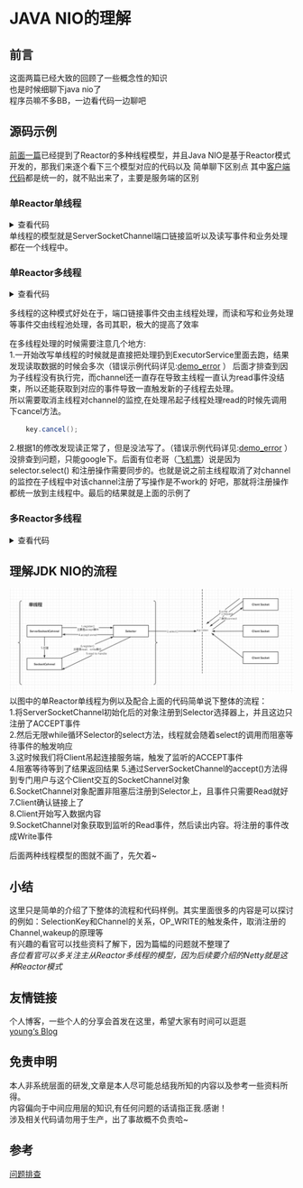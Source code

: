# JAVA NIO的理解

## 前言

这面两篇已经大致的回顾了一些概念性的知识  
也是时候细聊下java nio了  
程序员嘛不多BB，一边看代码一边聊吧

## 源码示例

[前面一篇](2.回顾JavaIO类型.md)已经提到了Reactor的多种线程模型，并且Java NIO是基于Reactor模式开发的，那我们来逐个看下三个模型对应的代码以及 简单聊下区别点
其中[客户端代码](src/main/java/com/sourcecode/learning/young/jdknio/NioClient.java)都是统一的，就不贴出来了，主要是服务端的区别

### 单Reactor单线程

<details>
    <summary>查看代码</summary>

    public class NioServer {
        private Selector selector;
        private ByteBuffer readBuffer = ByteBuffer.allocate(1024);//调整缓存的大小可以看到打印输出的变化
        private ByteBuffer sendBuffer = ByteBuffer.allocate(1024);//调整缓存的大小可以看到打印输出的变化
    
        String str;
    
        public void start() throws IOException {
            // 打开服务器套接字通道
            ServerSocketChannel ssc = ServerSocketChannel.open();
            // 服务器配置为非阻塞
            ssc.configureBlocking(false);
    
            // 进行服务的绑定
            ssc.bind(new InetSocketAddress("localhost", 8001));
    
            // 通过open()方法找到Selector
            selector = Selector.open();
            // 注册到selector，等待连接
            ssc.register(selector, SelectionKey.OP_ACCEPT);
    
            while (!Thread.currentThread().isInterrupted()) {
                selector.select();
                Set<SelectionKey> keys = selector.selectedKeys();
                Iterator<SelectionKey> keyIterator = keys.iterator();
                while (keyIterator.hasNext()) {
                    SelectionKey key = keyIterator.next();
                    if (!key.isValid()) {
                        continue;
                    }
                    if (key.isAcceptable()) {
                        accept(key);
                    } else if (key.isReadable()) {
                        read(key);
                    } else if (key.isWritable()) {
                        write(key);
                    }
                    keyIterator.remove(); //该事件已经处理，可以丢弃
                }
            }
        }
    
        private void write(SelectionKey key) throws IOException, ClosedChannelException {
            SocketChannel channel = (SocketChannel) key.channel();
            System.out.println("write back to client message:" + str);
            sendBuffer.clear();
            sendBuffer.put(str.getBytes());
            sendBuffer.flip();
            channel.write(sendBuffer);
            channel.register(selector, SelectionKey.OP_READ);
        }
    
        private void read(SelectionKey key) throws IOException {
            SocketChannel socketChannel = (SocketChannel) key.channel();
            this.readBuffer.clear();
            int numRead;
            try {
                numRead = socketChannel.read(this.readBuffer);
            } catch (IOException e) {
                key.cancel();
                socketChannel.close();
                return;
            }
    
            str = new String(readBuffer.array(), 0, numRead);
            System.out.println("accept " + socketChannel.getRemoteAddress().toString() + " client message:" + str);
            socketChannel.register(selector, SelectionKey.OP_WRITE);
        }
    
        private void accept(SelectionKey key) throws IOException {
            ServerSocketChannel ssc = (ServerSocketChannel) key.channel();
            SocketChannel clientChannel = ssc.accept();
            clientChannel.configureBlocking(false);
            clientChannel.register(selector, SelectionKey.OP_READ);
            System.out.println("a new client connected " + clientChannel.getRemoteAddress());
        }
    
        public static void main(String[] args) throws IOException {
            new NioServer().start();
        }
    }

</details>
单线程的模型就是ServerSocketChannel端口链接监听以及读写事件和业务处理都在一个线程中。

### 单Reactor多线程

<details>
    <summary>查看代码</summary>
    
    public class NioMultiThreadServer {

        private static Selector selector = null;
        private static Queue<Task> taskQueen = new ConcurrentLinkedQueue<>();
    
        public static void addQueen(Task key) {
            taskQueen.add(key);
            selector.wakeup();
        }
    
        public void start() throws IOException {
            ServerSocketChannel ssc = ServerSocketChannel.open();
            ssc.configureBlocking(false);
            ssc.bind(new InetSocketAddress("localhost", 9041));
            selector = Selector.open();
            ssc.register(selector, SelectionKey.OP_ACCEPT);
    
            while (!Thread.currentThread().isInterrupted()) {
                int num = selector.select();
                if (num > 0) {
                    Set<SelectionKey> keys = selector.selectedKeys();
                    Iterator<SelectionKey> keyIterator = keys.iterator();
                    while (keyIterator.hasNext()) {
                        SelectionKey key = keyIterator.next();
                        keyIterator.remove();
                        if (!key.isValid()) {
                            continue;
                        }
                        if (key.isAcceptable()) {
                            accept(key);
                        } else if (key.isReadable()) {
                            key.cancel();
                            Processor.read(key);
                        } else if (key.isWritable()) {
                            key.cancel();
                            Processor.write(key);
                        }
                    }
                } else {
                    Task task;
                    while ((task = taskQueen.poll()) != null) {
                        SelectionKey key = task.getKey();
                        //注册写事件
                        SocketChannel channel = (SocketChannel) key.channel();
                        Object attachment = key.attachment();
                        channel.register(selector, task.operator, attachment);
                    }
                }
            }
        }
    
        private void accept(SelectionKey key) throws IOException {
            ServerSocketChannel ssc = (ServerSocketChannel) key.channel();
            SocketChannel clientChannel = ssc.accept();
            clientChannel.configureBlocking(false);
            clientChannel.register(selector, SelectionKey.OP_READ);
            System.out.println("a new client connected " + clientChannel.getRemoteAddress());
        }
    
        public static class Task {
            private SelectionKey key;
            private int operator;
    
            public Task(SelectionKey key, int operator) {
                this.key = key;
                this.operator = operator;
            }
    
            public int getOperator() {
                return operator;
            }
    
            public SelectionKey getKey() {
                return key;
            }
        }
    
        public static class Processor {
            //构造线程池
            private static ExecutorService executorService = Executors.newFixedThreadPool(10);
    
            public static void write(final SelectionKey key) {
                //拿到线程并执行
                executorService.submit(() -> {
                    try {
                        // 写操作
                        SocketChannel writeChannel = (SocketChannel) key.channel();
                        //拿到客户端传递的数据
                        String message = (String) key.attachment();
                        System.out.println("write back to client message:" + message);
                        ByteBuffer buffer = ByteBuffer.allocate(1024);
                        buffer.put(message.getBytes());
                        buffer.flip();
                        writeChannel.write(buffer);
                        NioMultiThreadServer.addQueen(new Task(key, SelectionKey.OP_READ));
                    } catch (IOException e) {
                        e.printStackTrace();
                    }
                });
            }
    
            public static void read(final SelectionKey key) {
                //获得线程并执行
                executorService.submit(() -> {
                    ByteBuffer readBuffer = ByteBuffer.allocate(1024);
                    SocketChannel readChannel = null;
                    try {
                        readChannel = (SocketChannel) key.channel();
                        readBuffer.clear();
                        int numRead;
                        numRead = readChannel.read(readBuffer);
                        String message = new String(readBuffer.array(), 0, numRead);
                        System.out.println("accept " + readChannel.getRemoteAddress().toString() + " client message:" + message);
                        //将数据添加到key中
                        key.attach(message);
                        //将注册写操作添加到队列中
                        NioMultiThreadServer.addQueen(new Task(key, SelectionKey.OP_WRITE));
                    } /*catch (NotYetConnectedException nce) {
    
                    }*/ catch (IOException e) {
                        // 简单弄，就不分步去固定捕获read的异常了。
                        try {
                            System.out.println(readChannel.getRemoteAddress().toString() + " is disconnected");
                            readChannel.close();
                        } catch (IOException ioe) {
                            ioe.printStackTrace();
                        }
                    }
                });
            }
    
        }
    
        public static void main(String[] args) throws IOException {
            new NioMultiThreadServer().start();
        }
    }

</details>  

多线程的这种模式好处在于，端口链接事件交由主线程处理，而读和写和业务处理等事件交由线程池处理，各司其职，极大的提高了效率  

在多线程处理的时候需要注意几个地方:  
1.一开始改写单线程的时候就是直接把处理扔到ExecutorService里面去跑，结果发现读取数据的时候会多次（错误示例代码详见:[demo_error](src/main/java/com/sourcecode/learning/young/jdknio/multithread/NioMultiThreadServer_Error_1.java)
） 后面才排查到因为子线程没有执行完，而channel还一直存在导致主线程一直认为read事件没结束，所以还能获取到对应的事件导致一直触发新的子线程去处理。  
所以需要取消主线程对channel的监控,在处理吊起子线程处理read的时候先调用下cancel方法。

```java
    key.cancel();
```

2.根据1的修改发现读正常了，但是没法写了。（错误示例代码详见:[demo_error](src/main/java/com/sourcecode/learning/young/jdknio/multithread/NioMultiThreadServer_Error_2.java)
） 没排查到问题，只能google下。后面有位老哥（[飞机票](#问题排查 "引用")）说是因为selector.select()
和注册操作需要同步的。也就是说之前主线程取消了对channel的监控在子线程中对该channel注册了写操作是不work的 好吧，那就将注册操作都统一放到主线程中。最后的结果就是上面的示例了

### 多Reactor多线程

<details>
    <summary>查看代码</summary>

    public class NioMultiReactorServer {

        public static void main(String[] args) throws IOException {
            new MainReactor().start();
        }
    
        static class MainReactor {
            private static int subSize = 5;
            private static ExecutorService subPool = Executors.newFixedThreadPool(subSize);
            private static SubReactor[] subReactors = new SubReactor[subSize];
            private static Selector selector = null;
    
            public MainReactor() throws IOException {
                ServerSocketChannel ssc = ServerSocketChannel.open();
                ssc.configureBlocking(false);
                ssc.bind(new InetSocketAddress("localhost", 9041));
                selector = Selector.open();
                ssc.register(selector, SelectionKey.OP_ACCEPT);
            }
    
            public void start() throws IOException {
                for (int i = 0; i < subSize; i++) {
                    SubReactor subReactor = new SubReactor();
                    subReactors[i] = subReactor;
                    subPool.execute(subReactor);
                }
                while (!Thread.currentThread().isInterrupted()) {
                    try {
                        selector.select();
                        Set<SelectionKey> keys = selector.selectedKeys();
                        Iterator<SelectionKey> keyIterator = keys.iterator();
                        while (keyIterator.hasNext()) {
                            SelectionKey selectionKey = keyIterator.next();
                            if (selectionKey.isAcceptable()) {
                                accept(selectionKey);
                            }
                        }
                    } catch (Exception e) {
                        e.printStackTrace();
                    }
                }
            }
    
            private void accept(SelectionKey key) throws IOException {
                ServerSocketChannel ssc = (ServerSocketChannel) key.channel();
                SocketChannel clientChannel = ssc.accept();
                subReactors[new Random().nextInt(subSize)].accpetChannel(clientChannel);
            }
        }
    
        static class SubReactor implements Runnable {
    
            private static int workSize = 10;
    
            private Selector selector;
            private ExecutorService workPool = Executors.newFixedThreadPool(workSize);
            /**
             * 基于链接节点的、无界的、线程安全 不允许为null
             */
            private Queue<Object> dataQueue = new ConcurrentLinkedQueue();
    
            public SubReactor() throws IOException {
                selector = Selector.open();
            }
    
            @Override
            public void run() {
                while (!Thread.currentThread().isInterrupted()) {
                    int num;
                    try {
                        num = selector.select();
                    } catch (IOException e) {
                        System.err.println("select error ,thread run over");
                        return;
                    }
                    if (num > 0) {
                        Set<SelectionKey> keys = selector.selectedKeys();
                        Iterator<SelectionKey> keyIterator = keys.iterator();
                        while (keyIterator.hasNext()) {
                            SelectionKey key = keyIterator.next();
                            keyIterator.remove();
                            if (!key.isValid()) {
                                continue;
                            }
                            if (key.isReadable()) {
                                key.cancel();
                                workPool.execute(() -> {
                                    SocketChannel readChannel = null;
                                    ByteBuffer readBuffer = ByteBuffer.allocate(1024);
                                    try {
                                        readChannel = (SocketChannel) key.channel();
                                        int numRead;
                                        numRead = readChannel.read(readBuffer);
                                        String message = new String(readBuffer.array(), 0, numRead);
                                        System.out.println("accept " + readChannel.getRemoteAddress().toString() + " client message:" + message);
                                        //将数据添加到key中
                                        key.attach(message);
                                        //将注册写操作添加到队列中
                                        dataQueue.add(new Task(key, SelectionKey.OP_WRITE));
                                        selector.wakeup();
                                    } catch (IOException e) {
                                        // 简单弄，就不分步去固定捕获read的异常了。
                                        try {
                                            System.out.println(readChannel.getRemoteAddress().toString() + " is disconnected");
                                            readChannel.close();
                                        } catch (IOException ioe) {
                                            ioe.printStackTrace();
                                        }
                                    }
                                });
                            } else if (key.isWritable()) {
                                key.cancel();
                                workPool.execute(() -> {
                                    try {
                                        SocketChannel writeChannel = (SocketChannel) key.channel();
                                        String message = (String) key.attachment();
                                        System.out.println("write back to client message:" + message);
                                        ByteBuffer buffer = ByteBuffer.allocate(1024);
                                        buffer.put(message.getBytes());
                                        buffer.flip();
                                        writeChannel.write(buffer);
                                        dataQueue.add(new Task(key, SelectionKey.OP_READ));
                                        selector.wakeup();
                                    } catch (IOException e) {
                                        e.printStackTrace();
                                    }
                                });
                            }
                        }
                    } else {
                        Object obj;
                        while ((obj = dataQueue.poll()) != null) {
                            if (obj instanceof SocketChannel) {
                                registerChannel((SocketChannel) obj);
                            } else if (obj instanceof Task) {
                                processEvent((Task) obj);
                            } else {
                                throw new RuntimeException("not match queue data");
                            }
                        }
                    }
                }
            }
    
            private void registerChannel(SocketChannel socketChannel) {
                try {
                    socketChannel.configureBlocking(false);
                    socketChannel.register(selector, SelectionKey.OP_READ);
                    System.out.println("a new client connected " + socketChannel.getRemoteAddress());
                } catch (IOException e) {
                    e.printStackTrace();
                }
            }
    
            private void processEvent(Task task) {
                SelectionKey key = task.getKey();
                //注册写事件
                SocketChannel channel = (SocketChannel) key.channel();
                Object attachment = key.attachment();
                try {
                    channel.register(selector, task.getOperator(), attachment);
                } catch (ClosedChannelException e) {
                    try {
                        System.err.println(channel.getRemoteAddress() + " register to selector fail");
                        key.channel();
                        channel.close();
                    } catch (IOException ioException) {
                        ioException.printStackTrace();
                    }
                }
            }
    
    
            public void accpetChannel(SocketChannel socketChannel) throws IOException {
                if (Objects.isNull(socketChannel)) {
                    throw new IllegalArgumentException("socket channel can not be null");
                }
                dataQueue.add(socketChannel);
                System.out.println("add accpet channel to queue");
                selector.wakeup();
            }
    
        }
    }

</details>

## 理解JDK NIO的流程

![img.png](images/3/img.png)
以图中的单Reactor单线程为例以及配合上面的代码简单说下整体的流程：  
1.将ServerSocketChannel初始化后的对象注册到Selector选择器上，并且这边只注册了ACCEPT事件  
2.然后无限while循环Selector的select方法，线程就会随着select的调用而阻塞等待事件的触发响应  
3.这时候我们将Client吊起连接服务端，触发了监听的ACCEPT事件  
4.阻塞等待等到了结果返回结果
5.通过ServerSocketChannel的accept()方法得到专门用户与这个Client交互的SocketChannel对象  
6.SocketChannel对象配置非阻塞后注册到Selector上，且事件只需要Read就好  
7.Client确认链接上了  
8.Client开始写入数据内容  
9.SocketChannel对象获取到监听的Read事件，然后读出内容。将注册的事件改成Write事件

后面两种线程模型的图就不画了，先欠着~

## 小结  
这里只是简单的介绍了下整体的流程和代码样例。其实里面很多的内容是可以探讨的例如：SelectionKey和Channel的关系，OP_WRITE的触发条件，取消注册的Channel,wakeup的原理等  
有兴趣的看官可以找些资料了解下，因为篇幅的问题就不整理了  
*各位看官可以多关注主从Reactor多线程的模型，因为后续要介绍的Netty就是这种Reactor模式*

## 友情链接

个人博客，一些个人的分享会首发在这里，希望大家有时间可以逛逛  
[young‘s Blog](https://youngjw.com)

## 免责申明

本人非系统层面的研发,文章是本人尽可能总结我所知的内容以及参考一些资料所得。  
内容偏向于中间应用层的知识,有任何问题的话请指正我.感谢！  
涉及相关代码请勿用于生产，出了事故概不负责哈~

## 参考

[问题排查](https://blog.csdn.net/MOTUI/article/details/52792146)